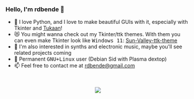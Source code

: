 ### Hello, I'm rdbende 👋


- :snake: I love Python, and I love to make beautiful GUIs with it, especially with Tkinter and [Tukaan](https://github.com/tukaan/tukaan)!
- :heart_eyes_cat: You might wanna check out my Tkinter/ttk themes. With them you can even make Tkinter look like <kbd>Windows 11</kbd>: [Sun-Valley-ttk-theme](https://github.com/rdbende/Sun-Valley-ttk-theme)
- :musical_keyboard: I'm also interested in synths and electronic music, maybe you'll see related projects coming
- :penguin: Permanent <kbd>GNU+Linux</kbd> user (Debian Sid with Plasma dextop)
- :mailbox: Feel free to contact me at rdbende@gmail.com

<br>
<p align="center">
<img src="https://github-readme-stats.vercel.app/api?username=rdbende&show_icons=true&count_private=true&custom_title=My%20GitHub%20stats&bg_color=30,e96443,904e95&icon_color=fafafa&text_color=fafafa&title_color=fafafa&border_color=fafafa&border_radius=14&include_all_commits=true&line_height=30">
</p>
